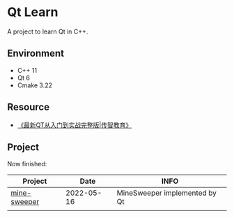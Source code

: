 # **Qt Learn**

A project to learn Qt in C++.



## **Environment**

- C++ 11
- Qt 6
- Cmake 3.22

## **Resource**

- [《最新QT从入门到实战完整版|传智教育》](https://www.bilibili.com/video/BV1g4411H78N/)



## **Project**

Now finished:

| Project                                                      | Date       | INFO                          |
| ------------------------------------------------------------ | ---------- | ----------------------------- |
| [mine-sweeper](https://github.com/JasonkayZK/qt-learn/tree/proj/mine-sweeper) | 2022-05-16 | MineSweeper implemented by Qt |
|                                                              |            |                               |

